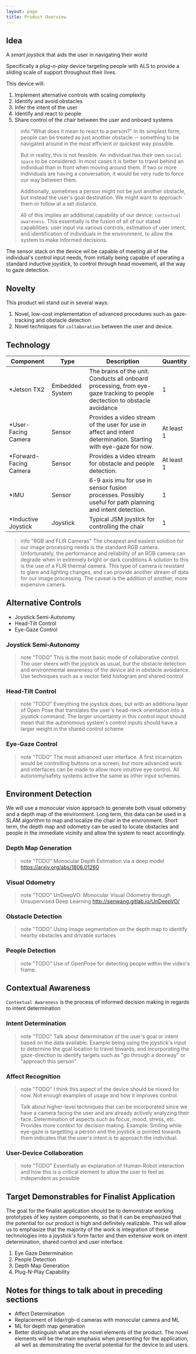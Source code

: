 ```yaml
---
layout: page
title: Product Overview
---
```

## Idea

A *smart joystick* that aids the user in navigating their world

Specifically a *plug-n-play* device targeting people with ALS to
provide a sliding scale of support throughout their lives.

This device will:

1. Implement alternative controls with scaling complexity
2. Identify and avoid obstacles
3. Infer the intent of the user
4. Identify and react to people
5. Share control of the chair between the user and onboard
   systems

> info "What does it mean to react to a person?"
> In its simplest form, people can be treated as just another obstacle
> -- something to be navigated around in the most efficient or
> quickest way possible.
>
> But in reality, this is not feasible. An individual has their own
> `social space` to be considered. In most cases it is better to
> travel behind an individual than in front when moving around
> them. If two or more individuals are having a conversation, it would
> be very rude to force our way between them.
>
> Additionally, sometimes a person might not be just another obstacle,
> but instead the user's goal destination. We might want to approach
> them or follow at a set distance.
>
> All of this implies an additional,capability of our device:
> `contextual awareness`. This essentially is the fusion of all of our
> stated capabilities: user input via various controls, estimation of
> user intent, and identification of individuals in the environment,
> to allow the system to make informed decisions.

The sensor stack on the device wil be capable of meeting all of the
individual's control input needs, from initially being capable of
operating a standard inductive joystick, to control through head
movement, all the way to gaze detection.

## Novelty

This product wil stand out in several ways:

1. Novel, low-cost implementation of advanced procedures such as
   gaze-tracking and obstacle detection
2. Novel techniques for `collaboration` between the user and device.

## Technology

Component | Type | Description | Quantity
----------|------|-------------|---------
*Jetson TX2 | Embedded System | The brains of the unit. Conducts all onboard processing, from eye-gaze tracking to people dectection to obstacle avoidance | 1
*User-Facing Camera | Sensor | Provides a video stream of the user for use in affect and intent determination. Starting with eye-gaze for now. | At least 1
*Forward-Facing Camera | Sensor | Provides a video stream for obstacle and people detection. | At least 1
*IMU | Sensor | 6-9 axis imu for use in sensor fusion processes. Possibly useful for path planning and intent detection. | 1
*Inductive Joystick | Joystick | Typical JSM joystick for controlling the chair | 1

> info "RGB and FLIR Cameras"
> The cheapest and easiest solution for our image processing needs is
> the standard RGB camera. Unfortunately, the performance and
> reliability of an RGB camera can degrade when in extremely bright or
> dark conditions
> A solution to this is the use of a FLIR thermal camera. This type of
> camera is resistant to glare and lighting changes, and can provide
> another stream of data for our image processing. The caveat is the
> addition of another, more expensive camera.

## Alternative Controls
* Joystick Semi-Autonomy
* Head-Tilt Control
* Eye-Gaze Control

### Joystick Semi-Autonomy

> note "TODO"
> This is the most basic mode of collaborative control. The user
> steers with the joystick as usual, but the obstacle detection and
> environmental awareness of the device aid in obstacle avoidance.
> Use techniques such as a vector field histogram and shared control

### Head-Tilt Control

> note "TODO"
> Everything the joystick does, but with an additiona layer of Open
> Pose that translates the user's head-neck orientation into a
> joystick command. The larger uncertainty in this control input
> should mean that the autonomous system's control inputs should have
> a larger weight in the shared control scheme

### Eye-Gaze Control

> note "TODO"
> The most advanced user interface. A first incarnation would be
> controlling buttons on a screen, but more advanced work and
> interfaces can be made to allow more intuitive eye control. All
> autonomy/safety systems active the same as other input schemes.

## Environment Detection

We will use a monocular vision approach to generate both visual
odometry and a depth map of the environment. Long term, this data can
be used in a SLAM algorithm to map and localize the chair in the
environment. Short term, the depth map and odometry can be used to
locate obstacles and people in the immediate vicinity and allow the
system to react accordingly.

### Depth Map Generation

> note "TODO"
> Monocular Depth Estimation via a deep model
> https://arxiv.org/abs/1806.01260

### Visual Odometry

> note "TODO"
> UnDeepVO: Monocular Visual Odometry through Unsupervised Deep
> Learning
> http://senwang.gitlab.io/UnDeepVO/

### Obstacle Detection

> note "TODO"
> Using image segmentation on the depth map to identify nearby
> obstacles and drivable surfaces

### People Detection

> note "TODO"
> Use of OpenPose for detecting people within the video's frame.

## Contextual Awareness

`Contextual Awareness` is the process of informed decision making in
regards to intent determination

### Intent Determination

> note "TODO"
>Talk about determination of the user's goal or intent based on the
>data available. Example being using the joystick's input to determine
>the goal location to travel towards, and incorporating the
>gaze-direction to identify targets such as "go through a doorway" or
>"approach this person".

### Affect Recognition
> note "TODO"
>I think this aspect of the device should be nixxed for now. Not
>enough examples of usage and how it improves control.
>
>Talk about higher-level techniques that can be incorporated since we
>have a camera facing the user and are already actively analyzing
>their face. Determination of aspects such as focus, mood, stress,
>etc. Provides more context for decision making.
>Example: Smiling while eye-gaze is targetting a person and the
>joystick is pointed towards them indicates that the user's intent is
>to approach the individual.

### User-Device Collaboration
> note "TODO"
>Essentially an explanation of Human-Robot interaction and how this
>is a critical element to allow the user to feel as independent as
>possible
## Target Demonstrables for Finalist Application

The goal for the finalist application should be to demonstrate working
prototypes of key system components, so that it can be emphasized that
the potential for our product is high and definitely realizable. This
will allow us to emphasize that the majority of the work is
integration of these technologies into a joystick's form factor and
then extensive work on intent determination, shared control and user interface.

1. Eye Gaze Determination
2. People Detection
3. Depth Map Generation
4. Plug-N-Play Capability

## Notes for things to talk about in preceding sections

* Affect Determination
* Replacement of lidar/rgb-d cameras with monocular camera and ML
* ML for depth map generation
* Better distinguish what are the novel elements of the product. The
  novel elements will be the main emphasis when presenting for the
  application, all well as demonstrating the overlal potential for the
  device to aid users.
